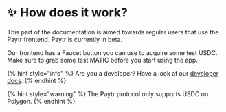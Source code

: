 # ✨ How does it work?

This part of the documentation is aimed towards regular users that use the Paytr frontend. Paytr is currently in beta.

Our frontend has a Faucet button you can use to acquire some test USDC. Make sure to grab some test MATIC before you start using the app.

{% hint style="info" %}
Are you a developer? Have a look at our [developer docs](../developer-docs.md).
{% endhint %}

{% hint style="warning" %}
The Paytr protocol only supports USDC on Polygon.
{% endhint %}
